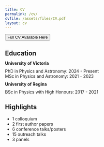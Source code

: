 ```yaml
---
title: CV
permalink: /cv/
cvfile: /assets/files/CV.pdf
layout: cv
---
```

<a href="{{ site.baseurl }}{{ page.cvfile }}"><button class="button"><span>Full CV Available Here</span></button></a>
 <!-- style="text-decoration:none"  -->

<div class="container">
    <div class="half-text-button">
        <h2> Education </h2>
        <p style="line-height: 0.5"><b> University of Victoria </b></p>
        PhD in Physics and Astronomy: 2024 - Present<br>
        MSc in Physics and Astronomy: 2021 - 2023<br>
        <p style="line-height: 0.5"><b> University of Regina </b></p>
        BSc in Physics with High Honours: 2017 - 2021<br>
    </div>
    <div class = "half-text-button">
        <h2> Highlights </h2>
        <ul>
            <li> 1 colloquium </li>
            <li> 2 first author papers </li>
            <li> 6 conference talks/posters </li>
            <li> 15 outreach talks </li>
            <li> 3 panels </li>
            <!-- <li> 7 mentees </li> -->
        </ul>
    </div>
</div>


